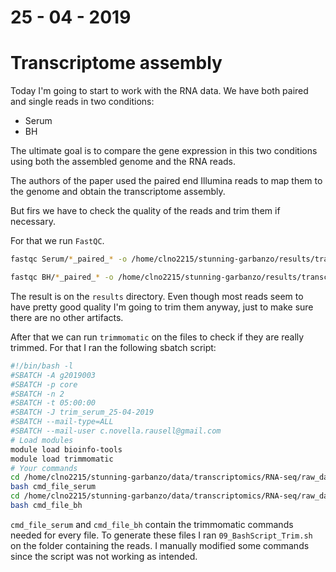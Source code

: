 # 25 - 04 - 2019

# Transcriptome assembly

Today I'm going to start to work with the RNA data. We have both paired and single reads in two conditions:

- Serum
- BH

The ultimate goal is to compare the gene expression in this two conditions using both the assembled genome and the RNA reads.

The authors of the paper used the paired end Illumina reads to map them to the genome and obtain the transcriptome assembly. 

But firs we have to check the quality of the reads and trim them if necessary. 

For that we run `FastQC`. 

 ```bash
 fastqc Serum/*_paired_* -o /home/clno2215/stunning-garbanzo/results/transcriptomics/Serum/fastqc/

 fastqc BH/*_paired_* -o /home/clno2215/stunning-garbanzo/results/transcriptomics/BH/fastqc/
 ```

The result is on the `results` directory. Even though most reads seem to have pretty good quality I'm going to trim them anyway, just to make sure there are no other artifacts.

After that we can run `trimmomatic` on the files to check if they are really trimmed. For that I ran the following sbatch script:

```bash
#!/bin/bash -l
#SBATCH -A g2019003
#SBATCH -p core
#SBATCH -n 2
#SBATCH -t 05:00:00
#SBATCH -J trim_serum_25-04-2019
#SBATCH --mail-type=ALL
#SBATCH --mail-user c.novella.rausell@gmail.com
# Load modules
module load bioinfo-tools
module load trimmomatic
# Your commands
cd /home/clno2215/stunning-garbanzo/data/transcriptomics/RNA-seq/raw_data/Serum
bash cmd_file_serum
cd /home/clno2215/stunning-garbanzo/data/transcriptomics/RNA-seq/raw_data/BH
bash cmd_file_bh
```
`cmd_file_serum` and `cmd_file_bh` contain the trimmomatic commands needed for every file. To generate these files I ran `09_BashScript_Trim.sh` on the folder containing the reads. I manually modified some commands since the script was not working as intended. 

